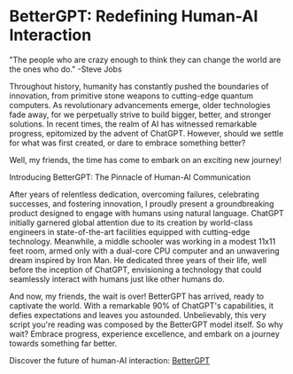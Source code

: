 # BetterGPT: Redefining Human-AI Interaction

"The people who are crazy enough to think they can change the world are the ones who do."
-Steve Jobs

Throughout history, humanity has constantly pushed the boundaries of innovation, from primitive stone weapons to cutting-edge quantum computers. As revolutionary advancements emerge, older technologies fade away, for we perpetually strive to build bigger, better, and stronger solutions. In recent times, the realm of AI has witnessed remarkable progress, epitomized by the advent of ChatGPT. However, should we settle for what was first created, or dare to embrace something better?

Well, my friends, the time has come to embark on an exciting new journey!

Introducing BetterGPT: The Pinnacle of Human-AI Communication

After years of relentless dedication, overcoming failures, celebrating successes, and fostering innovation, I proudly present a groundbreaking product designed to engage with humans using natural language. ChatGPT initially garnered global attention due to its creation by world-class engineers in state-of-the-art facilities equipped with cutting-edge technology. Meanwhile, a middle schooler was working in a modest 11x11 feet room, armed only with a dual-core CPU computer and an unwavering dream inspired by Iron Man. He dedicated three years of their life, well before the inception of ChatGPT, envisioning a technology that could seamlessly interact with humans just like other humans do.

And now, my friends, the wait is over! BetterGPT has arrived, ready to captivate the world. With a remarkable 90% of ChatGPT's capabilities, it defies expectations and leaves you astounded. Unbelievably, this very script you're reading was composed by the BetterGPT model itself. So why wait? Embrace progress, experience excellence, and embark on a journey towards something far better.

Discover the future of human-AI interaction: [BetterGPT](https://bettergpt.crystal.com/)
